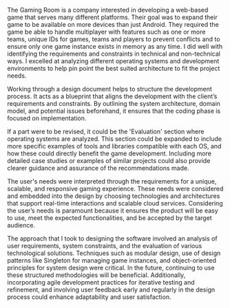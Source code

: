 
  The Gaming Room is a company interested in developing a web-based game that serves many different platforms. Their goal was to expand their game to be available on more devices than just Android. They required the game be able to handle multiplayer with features such as one or more teams, unique IDs for games, teams and players to prevent conflicts and to ensure only one game instance exists in memory as any time. I did well with identifying the requirements and constraints in technical and non-technical ways. I excelled at analyzing different operating systems and development environments to help pin point the best suited architecture to fit the project needs.
  
  Working through a design document helps to structure the development process. It acts as a blueprint that aligns the development with the client’s requirements and constraints. By outlining the system architecture, domain model, and potential issues beforehand, it ensures that the coding phase is focused on implementation.
  
  If a part were to be revised, it could be the 'Evaluation' section where operating systems are analyzed. This section could be expanded to include more specific examples of tools and libraries compatible with each OS, and how these could directly benefit the game development. Including more detailed case studies or examples of similar projects could also provide clearer guidance and assurance of the recommendations made.
  
  The user's needs were interpreted through the requirements for a unique, scalable, and responsive gaming experience. These needs were considered and embedded into the design by choosing technologies and architectures that support real-time interactions and scalable cloud services. Considering the user’s needs is paramount because it ensures the product will be easy to use, meet the expected functionalities, and be accepted by the target audience.
  
  The approach that I took to designing the software involved an analysis of user requirements, system constraints, and the evaluation of various technological solutions. Techniques such as modular design, use of design patterns like Singleton for managing game instances, and object-oriented principles for system design were critical. In the future, continuing to use these structured methodologies will be beneficial. Additionally, incorporating agile development practices for iterative testing and refinement, and involving user feedback early and regularly in the design process could enhance adaptability and user satisfaction.
    

    
